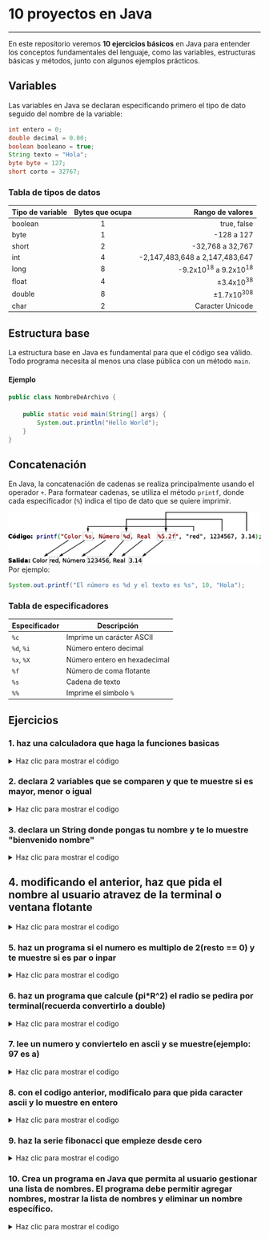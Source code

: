 # 10 proyectos en Java

---

En este repositorio veremos **10 ejercicios básicos** en Java para entender los conceptos fundamentales del lenguaje, como las variables, estructuras básicas y métodos, junto con algunos ejemplos prácticos.

## Variables

Las variables en Java se declaran especificando primero el tipo de dato seguido del nombre de la variable:

```java
int entero = 0;
double decimal = 0.00;
boolean booleano = true;
String texto = "Hola";
byte byte = 127;
short corto = 32767;
```

### Tabla de tipos de datos

| Tipo de variable | Bytes que ocupa | Rango de valores |
| :--------------- | :-------------: | ----------------: |
| boolean          | 1               | true, false       |
| byte             | 1               | -128 a 127        |
| short            | 2               | -32,768 a 32,767  |
| int              | 4               | -2,147,483,648 a 2,147,483,647 |
| long             | 8               | -9.2x10<sup>18</sup> a 9.2x10<sup>18</sup> |
| float            | 4               | ±3.4x10<sup>38</sup> |
| double           | 8               | ±1.7x10<sup>308</sup> |
| char             | 2               | Caracter Unicode |

## Estructura base

La estructura base en Java es fundamental para que el código sea válido. Todo programa necesita al menos una clase pública con un método `main`.

#### Ejemplo

```java
public class NombreDeArchivo {

    public static void main(String[] args) {
        System.out.println("Hello World");
    }
}
```

## Concatenación

En Java, la concatenación de cadenas se realiza principalmente usando el operador `+`. Para formatear cadenas, se utiliza el método `printf`, donde cada especificador (`%`) indica el tipo de dato que se quiere imprimir.

<div style="display: flex; background: white; justify-content: center; align-items: center; width: 100%;">
    <img src="img/image.png" style="max-width: 100%; height: auto;" alt="Image">
</div>
Por ejemplo:

```java
System.out.printf("El número es %d y el texto es %s", 10, "Hola");
```

### Tabla de especificadores

| Especificador | Descripción |
| ------------- | ----------- |
| `%c`          | Imprime un carácter ASCII |
| `%d`, `%i`    | Número entero decimal |
| `%x`, `%X`    | Número entero en hexadecimal |
| `%f`          | Número de coma flotante |
| `%s`          | Cadena de texto |
| `%%`          | Imprime el símbolo `%` |

## Ejercicios

### 1. haz una calculadora que haga la funciones basicas

<details>
<summary>Haz clic para mostrar el código</summary>

```java
package programas;
import java.util.Scanner;
import javax.swing.JOptionPane;
public class calculadora {

    
    public static void main(String[] args) {
        //con Scanner se puede leer datos del teclado
        Scanner sc = new Scanner(System.in);
        int num1, num2;
        System.out.println("Introduce el primer número: ");
        num1 = sc.nextInt();
        System.out.println("Introduce el segundo número: ");
        num2 = sc.nextInt();
        
        System.out.printf("la suma es: %d", num1 + num2);
        System.out.printf("la resta es: %d", num1 - num2);
        System.out.printf("la multiplicación es: %.2f", num1 * num2);
        System.out.printf("la división es: %.2f", num1 / num2); 

        // con JOptionPane se puede mostrar mensajes en una ventana
        int num3 = Integer.parseInt(JOptionPane.showInputDialog("Introduce el primer número: "));
        int num4 = Integer.parseInt(JOptionPane.showInputDialog("Introduce el segundo número: "));
        JOptionPane.showMessageDialog(null, "la suma es: " + (num3 + num4));
        JOptionPane.showMessageDialog(null, "la resta es: " + (num3 - num4));
        JOptionPane.showMessageDialog(null, "la multiplicación es: " + (num3 * num4));
        JOptionPane.showMessageDialog(null, "la división es: " + (num3 / num4));
    }
}
```
</details>
    
    
### 2. declara 2 variables que se comparen y que te muestre si es mayor, menor o igual

<details>
<summary>Haz clic para mostrar el codigo</summary>

```java
package programas;

public class comparaciones {
    public static void main(String[] args) {
        int num1 = 5;
        int num2 =3;

        if(num1 >= num2){
            if(num1 == num2){
                System.out.println("num1 es igual a num2");
            }else{
                System.out.println("num1 es mayor que num2");
            }
        }else{
            System.out.println("num1 es menor que num2");
        }
    }
}
```
</details>
    
### 3. declara un String donde pongas tu nombre y te lo muestre "bienvenido nombre"
<details>
<summary>Haz clic para mostrar el codigo</summary>

```java
package programas;

public class nombre {
    public static void main(String[] args) {
        String nombre = "Juan";

        System.out.printf("bienvendio %s", nombre);
    }
}
```
</details>
    
## 4. modificando el anterior, haz que pida el nombre al usuario atravez de la terminal o ventana flotante

<details>
<summary>Haz clic para mostrar el codigo</summary>

```java
package programas;
import java.util.Scanner;
import javax.swing.JOptionPane;

public class nombreModificado {

    public static void main(String[] args) {
        //con Scanner se puede leer datos del teclado
        Scanner sc = new Scanner(System.in);
        System.out.println("ingresa el nombre: ");
        String nombre = sc.next();

        System.out.printf("bienvendio %s", nombre);
        // con JOptionPane se puede mostrar mensajes en una ventana
        String nombre2 = JOptionPane.showInputDialog("ingresa el nombre: ");
        JOptionPane.showMessageDialog(null, "bienvendio " + nombre2);
    }
}
```
</details>
    
### 5. haz un programa si el numero es multiplo de 2(resto == 0) y te muestre si es par o inpar
<details>
<summary>Haz clic para mostrar el codigo</summary>

```java
package programas;
import java.util.Scanner;
public class divideEntre2 {
    public static void main(String[] args) {
        Scanner sc = new Scanner(System.in);
        System.out.println("Introduce un número: ");
        int num1 = sc.nextInt();
        if(num1 % 2 == 0){
            System.out.println("El número es par");
        }else{
            System.out.println("El número es impar");
        }
    }
}

```
</details>
    
### 6. haz un programa que calcule (pi*R^2) el radio se pedira por terminal(recuerda convertirlo a double)

<details>
<summary>Haz clic para mostrar el codigo</summary>

```java
package programas;
import java.util.Scanner;
public class circulo {
    public static void main(String[] args) {
        Scanner sc = new Scanner(System.in);
        System.out.println("Introduce el radio del círculo: ");
        double radio = sc.nextDouble();

        double area = Math.PI * Math.pow(radio, 2);

        System.out.printf("El área del círculo es: %.2f", area);
    }
}

```
</details>
    
### 7. lee un numero y conviertelo en ascii y se muestre(ejemplo: 97 es a)
<details>
<summary>Haz clic para mostrar el codigo</summary>

```java
package programas;
import java.util.Scanner;
import javax.swing.JOptionPane;
public class ascii {
    public static void main(String[] args) {
        //la conversion en scanner
        Scanner sc = new Scanner(System.in);
        System.out.println("Introduce un caracter: ");
        int caracter = sc.nextInt();

        char caracterChar = (char) caracter;
        System.out.printf("El caracter es: %c", caracterChar);
        
        //la conversion en JOptionPane
        int caracter2 = Integer.parseInt(JOptionPane.showInputDialog("Introduce un caracter: "));
        char caracterChar2 = (char) caracter2;
        JOptionPane.showMessageDialog(null, "El caracter es: " + caracterChar2);

    }
}
```
</details>
    
### 8. con el codigo anterior, modificalo para que pida caracter ascii y lo muestre en entero
<details>
<summary>Haz clic para mostrar el codigo</summary>

```java
package programas;
import java.util.Scanner;
import javax.swing.JOptionPane;
public class asciiChar {
    public static void main(String[] args) {
        //la conversion en scanner
        Scanner sc = new Scanner(System.in);
        System.out.println("Introduce un caracter: ");
        char caracter = sc.next().charAt(0);
        int ascii = (int) caracter;
        System.out.printf("El valor ASCII de %c es %d", caracter, ascii);

        //la conversion en JOptionPane
        char caracter2 = JOptionPane.showInputDialog("Introduce un caracter: ").charAt(0);
        int ascii2 = (int) caracter2;
        JOptionPane.showMessageDialog(null, "El valor ASCII de " + caracter2 + " es " + ascii2);
    }
}

```
</details>
    
### 9. haz la serie fibonacci que empieze desde cero
<details>
<summary>Haz clic para mostrar el codigo</summary>

```java
package programas;
import java.util.Scanner;
public class fibonacci {
    public static void main(String[] args) {
        Scanner sc = new Scanner(System.in);
        System.out.println("Introduce el número de elementos a mostrar de la serie de Fibonacci: ");
        int n = sc.nextInt();
        int a = 0;
        int b = 1;

        for(int i = 1; i <= n; i++){
            System.out.print(a + " ");
            int c = a + b;
            
            a = b;
            b = c;
        }
    }
}

```
</details>
    
### 10. Crea un programa en Java que permita al usuario gestionar una lista de nombres. El programa debe permitir agregar nombres, mostrar la lista de nombres y eliminar un nombre específico.
<details>
<summary>Haz clic para mostrar el codigo</summary>

```java
package programas;

import java.util.ArrayList;
import java.util.Scanner;

public class ListaDeNombres {
    public static void main(String[] args) {
        // Crear una lista para almacenar los nombres
        ArrayList<String> nombres = new ArrayList<>();
        Scanner scanner = new Scanner(System.in);
        int opcion;

        do {
            // Mostrar el menú
            System.out.println("\n--- Menú ---");
            System.out.println("1. Agregar un nombre");
            System.out.println("2. Mostrar la lista de nombres");
            System.out.println("3. Eliminar un nombre");
            System.out.println("4. Salir");
            System.out.print("Elige una opción: ");
            opcion = scanner.nextInt();
            scanner.nextLine(); // Limpiar el buffer

            switch (opcion) {
                case 1:
                    // Agregar un nombre
                    System.out.print("Ingresa un nombre: ");
                    String nombre = scanner.nextLine();
                    nombres.add(nombre);
                    System.out.println("Nombre agregado.");
                    break;
                case 2:
                    // Mostrar la lista de nombres
                    System.out.println("\nLista de nombres:");
                    for (int i = 0; i < nombres.size(); i++) {
                        System.out.println((i + 1) + ". " + nombres.get(i));
                    }
                    break;
                case 3:
                    // Eliminar un nombre
                    System.out.println("\nLista de nombres:");
                    for (int i = 0; i < nombres.size(); i++) {
                        System.out.println((i + 1) + ". " + nombres.get(i));
                    }
                    System.out.print("Ingresa el número del nombre a eliminar: ");
                    int indice = scanner.nextInt();
                    if (indice > 0 && indice <= nombres.size()) {
                        nombres.remove(indice - 1);
                        System.out.println("Nombre eliminado.");
                    } else {
                        System.out.println("Número inválido.");
                    }
                    break;
                case 4:
                    // Salir
                    System.out.println("Saliendo del programa.");
                    break;
                default:
                    System.out.println("Opción inválida.");
            }
        } while (opcion != 4);

        scanner.close();
    }
}

```
</details>